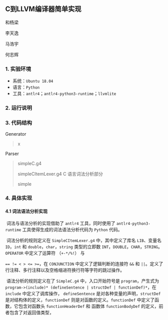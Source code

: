 ## C到LLVM编译器简单实现

和杨梁

李天逸

马浩宇

何志辉

### 1. 实验环境

* 系统：`Ubuntu 18.04`
* 语言：`Python`
* 工具：`antlr4`；`antlr4-python3-runtime`；`llvmlite`

### 2. 运行说明

### 3. 代码结构

Generator

> x

Parser

> simpleC.g4 
>
> simpleCItemLexer.g4  C 语言词法分析部分
>
> simple

### 4. 具体实现

#### 4.1 词法语法分析实现

​	词法与语法分析的实现借助了 `antlr4` 工具，同时使用了 `antlr4-python3-runtime` 工具使得生成的词法语法分析代码为 `Python` 代码。

​	词法分析的规则定义在 `SimpleCItemLexer.g4` 中，其中定义了库名 `LIB`、变量名 `ID`，`int` 和 `double`，`char`，`string` 类型的立即数 `INT`，`DOUBLE`，`CHAR`，`STRING`。`OPERATOR` 中定义了运算符 （`+-*/%!`） 与

`== != < > <= >=`，在 `CONJUNCTION` 中定义了逻辑判断的连接符 `&&` 和 `||`。定义了行注释、多行注释以及空格缩进符换行符等字符的跳过操作。

​	语法分析的规则定义在了 `SimpleC.g4` 中，入口开始符号是 `program`，产生式为 `program->(include)* (defineSentence | structDef | functionDef)*`，在 `include` 中定义了调库操作， `defineSentence` 是对各种变量的声明，`structDef` 是对结构体的定义，`functionDef` 则是对函数的定义。`functionDef` 中定义了函数，它包含对函数头 `functionHeaderDef` 和 函数体 `functionBodyDef` 的定义，前者包含了对返回值类型，